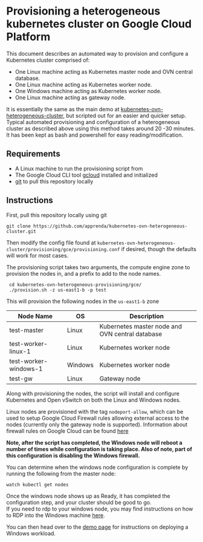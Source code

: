 # Provisioning a heterogeneous kubernetes cluster on Google Cloud Platform


This document describes an automated way to provision and configure a Kubernetes cluster comprised of:

* One Linux machine acting as Kubernetes master node and OVN central database.
* One Linux machine acting as Kubernetes worker node.
* One Windows machine acting as Kubernetes worker node.
* One Linux machine acting as gateway node.

It is essentially the same as the main demo at [kubernetes-ovn-heterogeneous-cluster](https://github.com/apprenda/kubernetes-ovn-heterogeneous-cluster/), but scripted out for an easier and quicker setup.  Typical automated provisioning and configuration of a heterogeneous cluster as described above using this method takes around 20 -30 minutes.  It has been kept as bash and powershell for easy reading/modification. 


## Requirements
* A Linux machine to run the provisioning script from
* The Google Cloud CLI tool [gcloud](https://cloud.google.com/sdk/gcloud/) installed and initialized
* [git](https://git-scm.com/) to pull this repository locally


## Instructions

First, pull this repository locally using git

    git clone https://github.com/apprenda/kubernetes-ovn-heterogeneous-cluster.git

Then modify the config file found at `kubernetes-ovn-heterogeneous-cluster/provisioning/gce/provisioning.conf` if desired, though the defaults will work for most cases.

The provisioning script takes two arguments, the compute engine zone to provision the nodes in, and a prefix to add to the node names.  

     cd kubernetes-ovn-heterogeneous-provisioning/gce/     
     ./provision.sh -z us-east1-b -p test

This will provision the following nodes in the `us-east1-b` zone

|Node Name |OS| Description|
|----|--------|------------|
|test-master|Linux|Kubernetes master node and OVN central database|
|test-worker-linux-1|Linux|Kubernetes worker node|
|test-worker-windows-1|Windows|Kubernetes worker node|
|test-gw|Linux|Gateway node|

Along with provisioning the nodes, the script will install and configure Kubernetes and Open vSwitch on both the Linux and Windows nodes.

Linux nodes are provisioned with the tag `nodeport-allow`, which can be used to setup Google Cloud Firewall rules allowing external access to the nodes (currently only the gateway node is supported).  Information about firewall rules on Google Cloud can be found [here](https://cloud.google.com/compute/docs/vpc/firewalls)

**Note, after the script has completed, the Windows node will reboot a number of times while configuration is taking place.  Also of note, part of this configuration is disabling the Windows firewall.**

You can determine when the windows node configuration is complete by running the following from the master node:

    watch kubectl get nodes

Once the windows node shows up as Ready, it has completed the configuration step, and your cluster should be good to go.  
If you need to rdp to your windows node, you may find instructions on how to RDP into the Windows machine [here](https://cloud.google.com/compute/docs/instances/windows/connecting-to-windows-instance).


You can then head over to the [demo page](https://github.com/apprenda/kubernetes-ovn-heterogeneous-cluster/tree/master/demo) for instructions on deploying a Windows workload.




